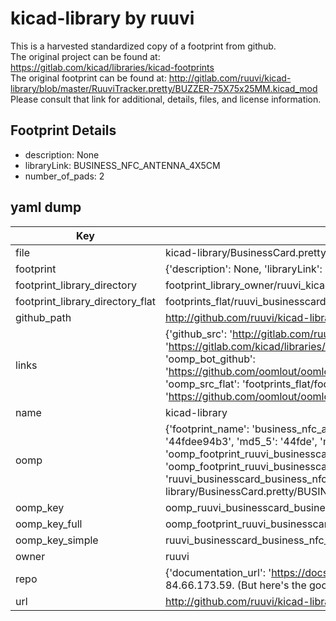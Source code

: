 # kicad-library by ruuvi  
This is a harvested standardized copy of a footprint from github.  
The original project can be found at:  
https://gitlab.com/kicad/libraries/kicad-footprints  
The original footprint can be found at:
http://gitlab.com/ruuvi/kicad-library/blob/master/RuuviTracker.pretty/BUZZER-75X75x25MM.kicad_mod
Please consult that link for additional, details, files, and license information.  
## Footprint Details
* description: None  
* libraryLink: BUSINESS_NFC_ANTENNA_4X5CM  
* number_of_pads: 2  
## yaml dump  
| Key | Value |  
| --- | --- |  
| file | kicad-library/BusinessCard.pretty/BUSINESS_NFC_ANTENNA_4X5CM.kicad_mod |  
| footprint | {'description': None, 'libraryLink': 'BUSINESS_NFC_ANTENNA_4X5CM', 'number_of_pads': 2} |  
| footprint_library_directory | footprint_library_owner/ruuvi_kicad-library |  
| footprint_library_directory_flat | footprints_flat/ruuvi_businesscard_business_nfc_antenna_4x5cm/working |  
| github_path | http://github.com/ruuvi/kicad-library/blob/master/BusinessCard.pretty/BUSINESS_NFC_ANTENNA_4X5CM.kicad_mod |  
| links | {'github_src': 'http://gitlab.com/ruuvi/kicad-library/blob/master/RuuviTracker.pretty/BUZZER-75X75x25MM.kicad_mod', 'github_src_repo': 'https://gitlab.com/kicad/libraries/kicad-footprints', 'oomp_bot': 'footprints/ruuvi_businesscard_business_nfc_antenna_4x5cm/working', 'oomp_bot_github': 'https://github.com/oomlout/oomlout_oomp_footprint_bot/tree/main/footprints/ruuvi_businesscard_business_nfc_antenna_4x5cm/working', 'oomp_src_flat': 'footprints_flat/footprints_flat/ruuvi_businesscard_business_nfc_antenna_4x5cm/working', 'oomp_src_flat_github': 'https://github.com/oomlout/oomlout_oomp_footprint_src/tree/main/footprints_flat/ruuvi_businesscard_business_nfc_antenna_4x5cm/working'} |  
| name | kicad-library |  
| oomp | {'footprint_name': 'business_nfc_antenna_4x5cm', 'library_name': 'businesscard', 'md5': '44fdee94b31e6b2c8668c445b673eb8c', 'md5_10': '44fdee94b3', 'md5_5': '44fde', 'md5_6': '44fdee', 'oomp_key': 'oomp_ruuvi_businesscard_business_nfc_antenna_4x5cm', 'oomp_key_extra': 'oomp_footprint_ruuvi_businesscard_business_nfc_antenna_4x5cm', 'oomp_key_full': 'oomp_footprint_ruuvi_businesscard_business_nfc_antenna_4x5cm_44fdee', 'oomp_key_simple': 'ruuvi_businesscard_business_nfc_antenna_4x5cm', 'original_filename': 'kicad-library/BusinessCard.pretty/BUSINESS_NFC_ANTENNA_4X5CM.kicad_mod', 'owner_name': 'ruuvi'} |  
| oomp_key | oomp_ruuvi_businesscard_business_nfc_antenna_4x5cm |  
| oomp_key_full | oomp_footprint_ruuvi_businesscard_business_nfc_antenna_4x5cm |  
| oomp_key_simple | ruuvi_businesscard_business_nfc_antenna_4x5cm |  
| owner | ruuvi |  
| repo | {'documentation_url': 'https://docs.github.com/rest/overview/resources-in-the-rest-api#rate-limiting', 'message': "API rate limit exceeded for 84.66.173.59. (But here's the good news: Authenticated requests get a higher rate limit. Check out the documentation for more details.)"} |  
| url | http://github.com/ruuvi/kicad-library |  

